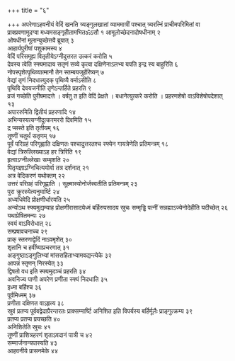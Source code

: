 +++
title = "६"

+++
अपरेणाऽहवनीयं वेदिं खनति त्र्यङ्गुलखातां व्याममात्रीं पश्चात् त्र्यरत्निं प्राचीमपरिमितां वा प्राक्प्रवणामुदग्वा मध्यमसङ्गृहीतामभितॐऽसौ १ आमूलोच्छेदनादोषधीनाम् २  
ओषधीनां मूलान्युच्छेत्तवै ब्रूयात् ३  
आहार्यपुरीषां पशुकामस्य ४  
वेदिं परिसमूह्य वितृतीयेऽग्नीदुत्तरत उत्करं करोति ५  
देवस्य त्वेति स्फ्यमादाय सतृणं सव्ये कृत्वा दक्षिणेनाऽलभ्य यपति इन्द्र स्य बाहुरिति ६  
नोपस्पृशेत्पृथिव्यात्मानौ तेन स्तम्बयजुर्हरिष्यन् ७  
वेद्यां तृणं निदधात्युदक् पृथिव्यै वर्माऽसीति ८  
पृथिवि देवयजनीति तृणेऽन्तर्हिते प्रहरति ९  
व्रजं गच्छेति पुरीषमादत्ते । वर्षतु त इति वेदिं प्रेक्षते । बधानेत्युत्करे करोति । प्रहरणशेषो वाऽविशेषोपदेशात् १३  
अपाररुमिति द्वितीयं प्रहरणादि १४  
अभिन्यस्यत्यग्नीदुत्करमररो दिवमिति १५  
द्र प्सस्ते इति तृतीयम् १६  
तूष्णीं चतुर्थं सतृणम् १७  
पूर्वं परिग्रहं परिगृह्णाति दक्षिणतः पश्चादुत्तरतश्च स्फ्येन गायत्रेणेति प्रतिमन्त्रम् १८  
वेद्यां त्रिरुल्लिख्याऽह हर त्रिरिति १९  
हृत्वाऽग्नील्लेखाः सम्मृशति २०  
पितृयज्ञाऽग्निचित्ययोर्वा तत्र दर्शनात् २१  
अत्र वेदिकरणं यथोक्तम् २२  
उत्तरं परिग्रहं परिगृह्णाति । सूक्ष्मास्योनोर्जस्वतीति प्रतिमन्त्रम् २३  
पुरा क्रूरस्येत्यनुमार्ष्टि २४  
अध्यधिवेदि प्रोक्षणीर्धारयति २५  
अन्योऽथ स्फ्यमुद्यम्याह प्रोक्षणीरासादयेध्मं बर्हिरुपसादय स्रुचः सम्मृड्ढि पत्नीं सन्नह्याऽज्येनोदेहीति यदीच्छेत् २६  
यथाप्रेषितमन्यः २७  
स्वयं वाऽविरोधात् २८  
सम्प्रषावचनाच्च २९  
प्राक् स्तरणाद्वेदिं नाऽवमृशेत् ३०  
शृतानि च हवींष्याप्रचरणात् ३१  
अङ्गुष्ठाऽङ्गुलिभ्यां मांससहिताभ्यामवद्यन्त्येके ३२  
आपन्नं स्तृणन् निरस्येत् ३३  
द्विषतो वध इति स्फ्यमुदञ्चं प्रहरति ३४  
अवनिज्य पाणी अपरेण प्रणीता स्फ्यं निदधाति ३५  
इध्मा बर्हिश्च ३६  
पूर्वमिध्मम् ३७  
प्रणीता दक्षिणत वाऽहृत्य ३८  
स्रुवं प्रतप्य पूर्ववद्वेदाग्रैरन्तरतः प्राक्सम्मार्ष्टि अनिशित इति विपर्यस्य बर्हिर्मूलैः प्राङ्गुत्क्रम्य ३९  
प्रतप्य प्रतप्य प्रयच्छति ४०  
अनिशितेति स्रुचः ४१  
तूष्णीं प्राशित्रहरणं शृताऽवदानं पात्री च ४२  
सम्मार्जनान्यपास्यति ४३  
आहवनीये प्रासनमेके ४४  
